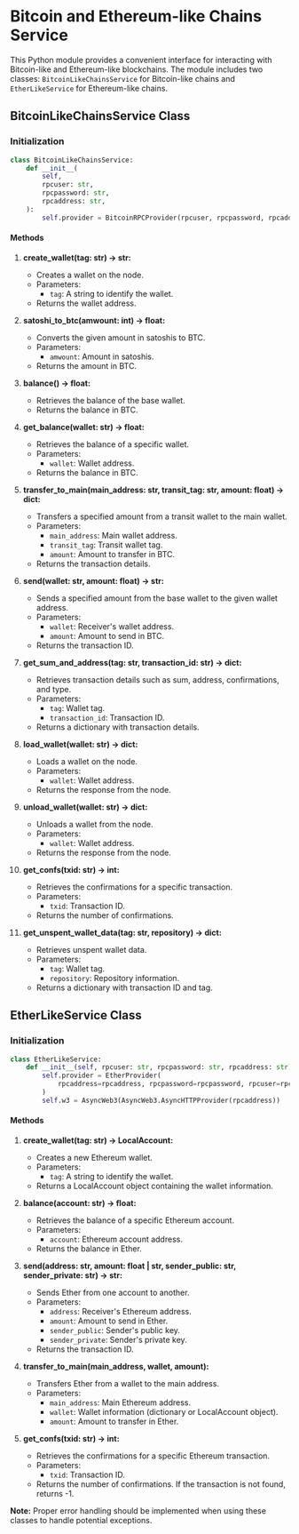 # Bitcoin and Ethereum-like Chains Service

This Python module provides a convenient interface for interacting with Bitcoin-like and Ethereum-like blockchains. The module includes two classes: `BitcoinLikeChainsService` for Bitcoin-like chains and `EtherLikeService` for Ethereum-like chains.

## BitcoinLikeChainsService Class

### Initialization
```python
class BitcoinLikeChainsService:
    def __init__(
        self,
        rpcuser: str,
        rpcpassword: str,
        rpcaddress: str,
    ):
        self.provider = BitcoinRPCProvider(rpcuser, rpcpassword, rpcaddress)
```

#### Methods

1. **create_wallet(tag: str) -> str:**
   - Creates a wallet on the node.
   - Parameters:
     - `tag`: A string to identify the wallet.
   - Returns the wallet address.

2. **satoshi_to_btc(amwount: int) -> float:**
   - Converts the given amount in satoshis to BTC.
   - Parameters:
     - `amwount`: Amount in satoshis.
   - Returns the amount in BTC.

3. **balance() -> float:**
   - Retrieves the balance of the base wallet.
   - Returns the balance in BTC.

4. **get_balance(wallet: str) -> float:**
   - Retrieves the balance of a specific wallet.
   - Parameters:
     - `wallet`: Wallet address.
   - Returns the balance in BTC.

5. **transfer_to_main(main_address: str, transit_tag: str, amount: float) -> dict:**
   - Transfers a specified amount from a transit wallet to the main wallet.
   - Parameters:
     - `main_address`: Main wallet address.
     - `transit_tag`: Transit wallet tag.
     - `amount`: Amount to transfer in BTC.
   - Returns the transaction details.

6. **send(wallet: str, amount: float) -> str:**
   - Sends a specified amount from the base wallet to the given wallet address.
   - Parameters:
     - `wallet`: Receiver's wallet address.
     - `amount`: Amount to send in BTC.
   - Returns the transaction ID.

7. **get_sum_and_address(tag: str, transaction_id: str) -> dict:**
   - Retrieves transaction details such as sum, address, confirmations, and type.
   - Parameters:
     - `tag`: Wallet tag.
     - `transaction_id`: Transaction ID.
   - Returns a dictionary with transaction details.

8. **load_wallet(wallet: str) -> dict:**
   - Loads a wallet on the node.
   - Parameters:
     - `wallet`: Wallet address.
   - Returns the response from the node.

9. **unload_wallet(wallet: str) -> dict:**
   - Unloads a wallet from the node.
   - Parameters:
     - `wallet`: Wallet address.
   - Returns the response from the node.

10. **get_confs(txid: str) -> int:**
    - Retrieves the confirmations for a specific transaction.
    - Parameters:
      - `txid`: Transaction ID.
    - Returns the number of confirmations.

11. **get_unspent_wallet_data(tag: str, repository) -> dict:**
    - Retrieves unspent wallet data.
    - Parameters:
      - `tag`: Wallet tag.
      - `repository`: Repository information.
    - Returns a dictionary with transaction ID and tag.

## EtherLikeService Class

### Initialization
```python
class EtherLikeService:
    def __init__(self, rpcuser: str, rpcpassword: str, rpcaddress: str):
        self.provider = EtherProvider(
            rpcaddress=rpcaddress, rpcpassword=rpcpassword, rpcuser=rpcuser
        )
        self.w3 = AsyncWeb3(AsyncWeb3.AsyncHTTPProvider(rpcaddress))
```

#### Methods

1. **create_wallet(tag: str) -> LocalAccount:**
   - Creates a new Ethereum wallet.
   - Parameters:
     - `tag`: A string to identify the wallet.
   - Returns a LocalAccount object containing the wallet information.

2. **balance(account: str) -> float:**
   - Retrieves the balance of a specific Ethereum account.
   - Parameters:
     - `account`: Ethereum account address.
   - Returns the balance in Ether.

3. **send(address: str, amount: float | str, sender_public: str, sender_private: str) -> str:**
   - Sends Ether from one account to another.
   - Parameters:
     - `address`: Receiver's Ethereum address.
     - `amount`: Amount to send in Ether.
     - `sender_public`: Sender's public key.
     - `sender_private`: Sender's private key.
   - Returns the transaction ID.

4. **transfer_to_main(main_address, wallet, amount):**
   - Transfers Ether from a wallet to the main address.
   - Parameters:
     - `main_address`: Main Ethereum address.
     - `wallet`: Wallet information (dictionary or LocalAccount object).
     - `amount`: Amount to transfer in Ether.

5. **get_confs(txid: str) -> int:**
   - Retrieves the confirmations for a specific Ethereum transaction.
   - Parameters:
     - `txid`: Transaction ID.
   - Returns the number of confirmations. If the transaction is not found, returns -1.

**Note:** Proper error handling should be implemented when using these classes to handle potential exceptions.